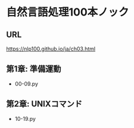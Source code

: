 # 自然言語処理100本ノック
## URL
https://nlp100.github.io/ja/ch03.html

## 第1章: 準備運動
- 00-09.py

## 第2章: UNIXコマンド
- 10-19.py
